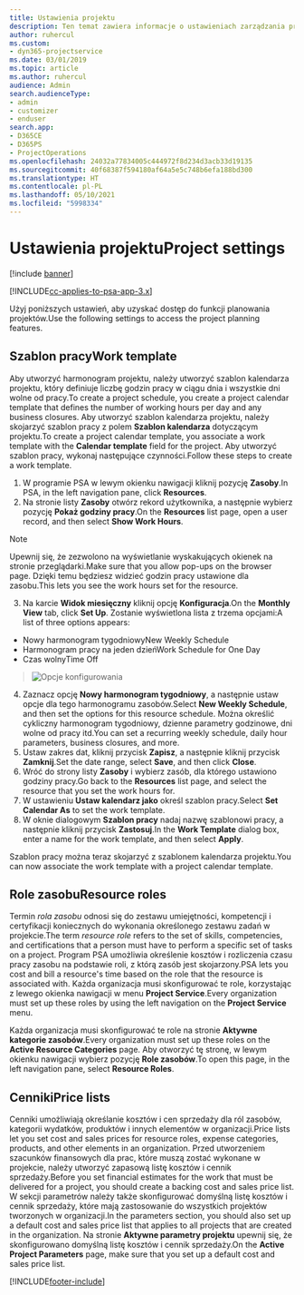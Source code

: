 ```yaml
---
title: Ustawienia projektu
description: Ten temat zawiera informacje o ustawieniach zarządzania projektami.
author: ruhercul
ms.custom:
- dyn365-projectservice
ms.date: 03/01/2019
ms.topic: article
ms.author: ruhercul
audience: Admin
search.audienceType:
- admin
- customizer
- enduser
search.app:
- D365CE
- D365PS
- ProjectOperations
ms.openlocfilehash: 24032a77834005c444972f8d234d3acb33d19135
ms.sourcegitcommit: 40f68387f594180af64a5e5c748b6efa188bd300
ms.translationtype: HT
ms.contentlocale: pl-PL
ms.lasthandoff: 05/10/2021
ms.locfileid: "5998334"
---
```

# <a name="project-settings"></a><span data-ttu-id="9ed3d-103">Ustawienia projektu</span><span class="sxs-lookup"><span data-stu-id="9ed3d-103">Project settings</span></span>

[!include [banner](../includes/psa-now-project-operations.md)]

[!INCLUDE[cc-applies-to-psa-app-3.x](../includes/cc-applies-to-psa-app-3x.md)]

<span data-ttu-id="9ed3d-104">Użyj poniższych ustawień, aby uzyskać dostęp do funkcji planowania projektów.</span><span class="sxs-lookup"><span data-stu-id="9ed3d-104">Use the following settings to access the project planning features.</span></span>

## <a name="work-template"></a><span data-ttu-id="9ed3d-105">Szablon pracy</span><span class="sxs-lookup"><span data-stu-id="9ed3d-105">Work template</span></span>

<span data-ttu-id="9ed3d-106">Aby utworzyć harmonogram projektu, należy utworzyć szablon kalendarza projektu, który definiuje liczbę godzin pracy w ciągu dnia i wszystkie dni wolne od pracy.</span><span class="sxs-lookup"><span data-stu-id="9ed3d-106">To create a project schedule, you create a project calendar template that defines the number of working hours per day and any business closures.</span></span> <span data-ttu-id="9ed3d-107">Aby utworzyć szablon kalendarza projektu, należy skojarzyć szablon pracy z polem **Szablon kalendarza** dotyczącym projektu.</span><span class="sxs-lookup"><span data-stu-id="9ed3d-107">To create a project calendar template, you associate a work template with the **Calendar template** field for the project.</span></span> <span data-ttu-id="9ed3d-108">Aby utworzyć szablon pracy, wykonaj następujące czynności.</span><span class="sxs-lookup"><span data-stu-id="9ed3d-108">Follow these steps to create a work template.</span></span>

1. <span data-ttu-id="9ed3d-109">W programie PSA w lewym okienku nawigacji kliknij pozycję **Zasoby**.</span><span class="sxs-lookup"><span data-stu-id="9ed3d-109">In PSA, in the left navigation pane, click **Resources**.</span></span> 
2. <span data-ttu-id="9ed3d-110">Na stronie listy **Zasoby** otwórz rekord użytkownika, a następnie wybierz pozycję **Pokaż godziny pracy**.</span><span class="sxs-lookup"><span data-stu-id="9ed3d-110">On the **Resources** list page, open a user record, and then select **Show Work Hours**.</span></span>

  > [!NOTE]
  > <span data-ttu-id="9ed3d-111">Upewnij się, że zezwolono na wyświetlanie wyskakujących okienek na stronie przeglądarki.</span><span class="sxs-lookup"><span data-stu-id="9ed3d-111">Make sure that you allow pop-ups on the browser page.</span></span> <span data-ttu-id="9ed3d-112">Dzięki temu będziesz widzieć godzin pracy ustawione dla zasobu.</span><span class="sxs-lookup"><span data-stu-id="9ed3d-112">This lets you see the work hours set for the resource.</span></span>
  
3. <span data-ttu-id="9ed3d-113">Na karcie **Widok miesięczny** kliknij opcję **Konfiguracja**.</span><span class="sxs-lookup"><span data-stu-id="9ed3d-113">On the **Monthly View** tab, click **Set Up**.</span></span> <span data-ttu-id="9ed3d-114">Zostanie wyświetlona lista z trzema opcjami:</span><span class="sxs-lookup"><span data-stu-id="9ed3d-114">A list of three options appears:</span></span> 

  - <span data-ttu-id="9ed3d-115">Nowy harmonogram tygodniowy</span><span class="sxs-lookup"><span data-stu-id="9ed3d-115">New Weekly Schedule</span></span>
  - <span data-ttu-id="9ed3d-116">Harmonogram pracy na jeden dzień</span><span class="sxs-lookup"><span data-stu-id="9ed3d-116">Work Schedule for One Day</span></span>
  - <span data-ttu-id="9ed3d-117">Czas wolny</span><span class="sxs-lookup"><span data-stu-id="9ed3d-117">Time Off</span></span>

> ![Opcje konfigurowania](media/project-13.png)

4. <span data-ttu-id="9ed3d-119">Zaznacz opcję **Nowy harmonogram tygodniowy**, a następnie ustaw opcje dla tego harmonogramu zasobów.</span><span class="sxs-lookup"><span data-stu-id="9ed3d-119">Select **New Weekly Schedule**, and then set the options for this resource schedule.</span></span> <span data-ttu-id="9ed3d-120">Można określić cykliczny harmonogram tygodniowy, dzienne parametry godzinowe, dni wolne od pracy itd.</span><span class="sxs-lookup"><span data-stu-id="9ed3d-120">You can set a recurring weekly schedule, daily hour parameters, business closures, and more.</span></span>
5. <span data-ttu-id="9ed3d-121">Ustaw zakres dat, kliknij przycisk **Zapisz**, a następnie kliknij przycisk **Zamknij**.</span><span class="sxs-lookup"><span data-stu-id="9ed3d-121">Set the date range, select **Save**, and then click **Close**.</span></span> 
6. <span data-ttu-id="9ed3d-122">Wróć do strony listy **Zasoby** i wybierz zasób, dla którego ustawiono godziny pracy.</span><span class="sxs-lookup"><span data-stu-id="9ed3d-122">Go back to the **Resources** list page, and select the resource that you set the work hours for.</span></span> 
7. <span data-ttu-id="9ed3d-123">W ustawieniu **Ustaw kalendarz jako** określ szablon pracy.</span><span class="sxs-lookup"><span data-stu-id="9ed3d-123">Select **Set Calendar As** to set the work template.</span></span> 
8. <span data-ttu-id="9ed3d-124">W oknie dialogowym **Szablon pracy** nadaj nazwę szablonowi pracy, a następnie kliknij przycisk **Zastosuj**.</span><span class="sxs-lookup"><span data-stu-id="9ed3d-124">In the **Work Template** dialog box, enter a name for the work template, and then select **Apply**.</span></span> 

<span data-ttu-id="9ed3d-125">Szablon pracy można teraz skojarzyć z szablonem kalendarza projektu.</span><span class="sxs-lookup"><span data-stu-id="9ed3d-125">You can now associate the work template with a project calendar template.</span></span>

## <a name="resource-roles"></a><span data-ttu-id="9ed3d-126">Role zasobu</span><span class="sxs-lookup"><span data-stu-id="9ed3d-126">Resource roles</span></span>

<span data-ttu-id="9ed3d-127">Termin *rola zasobu* odnosi się do zestawu umiejętności, kompetencji i certyfikacji koniecznych do wykonania określonego zestawu zadań w projekcie.</span><span class="sxs-lookup"><span data-stu-id="9ed3d-127">The term *resource role* refers to the set of skills, competencies, and certifications that a person must have to perform a specific set of tasks on a project.</span></span> <span data-ttu-id="9ed3d-128">Program PSA umożliwia określenie kosztów i rozliczenia czasu pracy zasobu na podstawie roli, z którą zasób jest skojarzony.</span><span class="sxs-lookup"><span data-stu-id="9ed3d-128">PSA lets you cost and bill a resource's time based on the role that the resource is associated with.</span></span> <span data-ttu-id="9ed3d-129">Każda organizacja musi skonfigurować te role, korzystając z lewego okienka nawigacji w menu **Project Service**.</span><span class="sxs-lookup"><span data-stu-id="9ed3d-129">Every organization must set up these roles by using the left navigation on the **Project Service** menu.</span></span>

<span data-ttu-id="9ed3d-130">Każda organizacja musi skonfigurować te role na stronie **Aktywne kategorie zasobów**.</span><span class="sxs-lookup"><span data-stu-id="9ed3d-130">Every organization must set up these roles on the **Active Resource Categories** page.</span></span> <span data-ttu-id="9ed3d-131">Aby otworzyć tę stronę, w lewym okienku nawigacji wybierz pozycję **Role zasobów**.</span><span class="sxs-lookup"><span data-stu-id="9ed3d-131">To open this page, in the left navigation pane, select **Resource Roles**.</span></span>

## <a name="price-lists"></a><span data-ttu-id="9ed3d-132">Cenniki</span><span class="sxs-lookup"><span data-stu-id="9ed3d-132">Price lists</span></span>

<span data-ttu-id="9ed3d-133">Cenniki umożliwiają określanie kosztów i cen sprzedaży dla ról zasobów, kategorii wydatków, produktów i innych elementów w organizacji.</span><span class="sxs-lookup"><span data-stu-id="9ed3d-133">Price lists let you set cost and sales prices for resource roles, expense categories, products, and other elements in an organization.</span></span> <span data-ttu-id="9ed3d-134">Przed utworzeniem szacunków finansowych dla prac, które muszą zostać wykonane w projekcie, należy utworzyć zapasową listę kosztów i cennik sprzedaży.</span><span class="sxs-lookup"><span data-stu-id="9ed3d-134">Before you set financial estimates for the work that must be delivered for a project, you should create a backing cost and sales price list.</span></span> <span data-ttu-id="9ed3d-135">W sekcji parametrów należy także skonfigurować domyślną listę kosztów i cennik sprzedaży, które mają zastosowanie do wszystkich projektów tworzonych w organizacji.</span><span class="sxs-lookup"><span data-stu-id="9ed3d-135">In the parameters section, you should also set up a default cost and sales price list that applies to all projects that are created in the organization.</span></span> <span data-ttu-id="9ed3d-136">Na stronie **Aktywne parametry projektu** upewnij się, że skonfigurowano domyślną listę kosztów i cennik sprzedaży.</span><span class="sxs-lookup"><span data-stu-id="9ed3d-136">On the **Active Project Parameters** page, make sure that you set up a default cost and sales price list.</span></span>


[!INCLUDE[footer-include](../includes/footer-banner.md)]